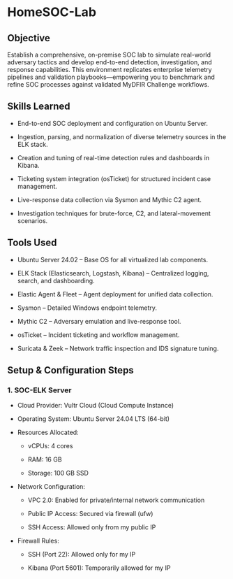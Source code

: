 # HomeSOC-Lab 

## Objective
Establish a comprehensive, on-premise SOC lab to simulate real-world adversary tactics and develop end-to-end detection, investigation, and response capabilities. This environment replicates enterprise telemetry pipelines and validation playbooks—empowering you to benchmark and refine SOC processes against validated MyDFIR Challenge workflows.

## Skills Learned
* End-to-end SOC deployment and configuration on Ubuntu Server.

* Ingestion, parsing, and normalization of diverse telemetry sources in the ELK stack.

* Creation and tuning of real-time detection rules and dashboards in Kibana.

* Ticketing system integration (osTicket) for structured incident case management.

* Live-response data collection via Sysmon and Mythic C2 agent.

* Investigation techniques for brute-force, C2, and lateral-movement scenarios.

## Tools Used
* Ubuntu Server 24.02 – Base OS for all virtualized lab components.

* ELK Stack (Elasticsearch, Logstash, Kibana) – Centralized logging, search, and dashboarding.

* Elastic Agent & Fleet – Agent deployment for unified data collection.

* Sysmon – Detailed Windows endpoint telemetry.

* Mythic C2 – Adversary emulation and live-response tool.

* osTicket – Incident ticketing and workflow management.

* Suricata & Zeek – Network traffic inspection and IDS signature tuning.

 ## Setup & Configuration Steps
 ### 1. SOC-ELK Server 
* Cloud Provider: Vultr Cloud (Cloud Compute Instance)

* Operating System: Ubuntu Server 24.04 LTS (64-bit)

* Resources Allocated:

  * vCPUs: 4 cores

  * RAM: 16 GB

  * Storage: 100 GB SSD

* Network Configuration:

  * VPC 2.0: Enabled for private/internal network communication

  * Public IP Access: Secured via firewall (ufw)

  * SSH Access: Allowed only from my public IP

* Firewall Rules:

  * SSH (Port 22): Allowed only for my IP

  * Kibana (Port 5601): Temporarily allowed for my IP
 
